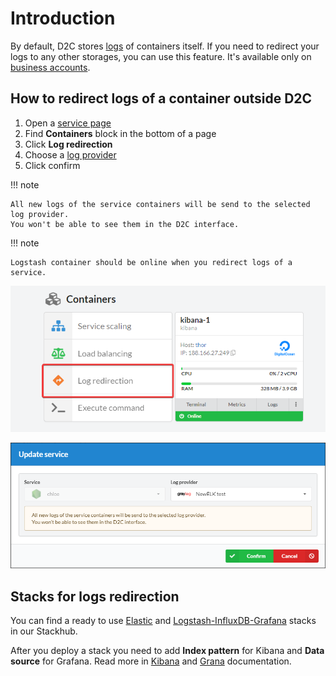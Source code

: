 # Introduction

By default, D2C stores [logs](/platform/logs) of containers itself. If you need to redirect your logs to any other storages, you can use this feature. It's available only on [business accounts](/accounts/plan).

## How to redirect logs of a container outside D2C

1. Open a [service page](/services/services/)
2. Find **Containers** block in the bottom of a page
3. Click **Log redirection**
4. Choose a [log provider](/providers/log-providers/)
5. Click confirm

!!! note

    All new logs of the service containers will be send to the selected log provider.
    You won't be able to see them in the D2C interface.

!!! note

    Logstash container should be online when you redirect logs of a service.


![Log redirection button](../img/new_interface/log_redirection_button.png)

![Log redirection window](../img/new_interface/log_redirection_window.png)

## Stacks for logs redirection

You can find a ready to use [Elastic](https://d2c.io/stackhub/elastic-stack) and [Logstash-InfluxDB-Grafana](https://d2c.io/stackhub/logstash-influxdb-grafana-stack) stacks in our Stackhub.

After you deploy a stack you need to add **Index pattern** for Kibana and **Data source** for Grafana. Read more in [Kibana](https://www.elastic.co/guide/en/kibana/current/tutorial-define-index.html) and [Grana](https://grafana.com/docs/grafana/latest/features/datasources/influxdb/) documentation.
